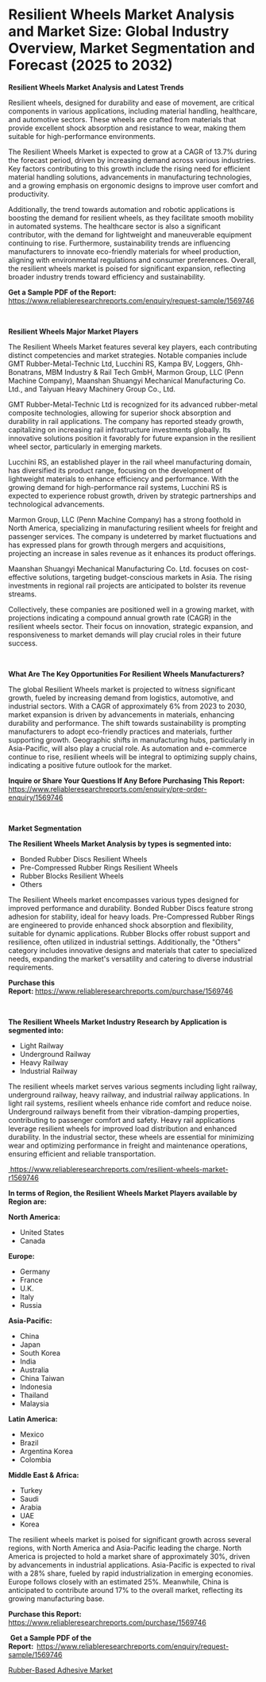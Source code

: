 <p><h1>Resilient Wheels Market Analysis and Market Size: Global Industry Overview, Market Segmentation and Forecast (2025 to 2032)</h1></p><p><strong>Resilient Wheels Market Analysis and Latest Trends</strong></p>
<p><p>Resilient wheels, designed for durability and ease of movement, are critical components in various applications, including material handling, healthcare, and automotive sectors. These wheels are crafted from materials that provide excellent shock absorption and resistance to wear, making them suitable for high-performance environments. </p><p>The Resilient Wheels Market is expected to grow at a CAGR of 13.7% during the forecast period, driven by increasing demand across various industries. Key factors contributing to this growth include the rising need for efficient material handling solutions, advancements in manufacturing technologies, and a growing emphasis on ergonomic designs to improve user comfort and productivity. </p><p>Additionally, the trend towards automation and robotic applications is boosting the demand for resilient wheels, as they facilitate smooth mobility in automated systems. The healthcare sector is also a significant contributor, with the demand for lightweight and maneuverable equipment continuing to rise. Furthermore, sustainability trends are influencing manufacturers to innovate eco-friendly materials for wheel production, aligning with environmental regulations and consumer preferences. Overall, the resilient wheels market is poised for significant expansion, reflecting broader industry trends toward efficiency and sustainability.</p></p>
<p><strong>Get a Sample PDF of the Report:&nbsp;</strong> <a href="https://www.reliableresearchreports.com/enquiry/request-sample/1569746?utm_campaign=3265&utm_medium=2&utm_source=Github&utm_content=ia&utm_term=25032025&utm_id=resilient-wheels">https://www.reliableresearchreports.com/enquiry/request-sample/1569746</a></p>
<p>&nbsp;</p>
<p><strong>Resilient Wheels Major Market Players</strong></p>
<p><p>The Resilient Wheels Market features several key players, each contributing distinct competencies and market strategies. Notable companies include GMT Rubber-Metal-Technic Ltd, Lucchini RS, Kampa BV, Loggers, Ghh-Bonatrans, MBM Industry & Rail Tech GmbH, Marmon Group, LLC (Penn Machine Company), Maanshan Shuangyi Mechanical Manufacturing Co. Ltd., and Taiyuan Heavy Machinery Group Co., Ltd.</p><p>GMT Rubber-Metal-Technic Ltd is recognized for its advanced rubber-metal composite technologies, allowing for superior shock absorption and durability in rail applications. The company has reported steady growth, capitalizing on increasing rail infrastructure investments globally. Its innovative solutions position it favorably for future expansion in the resilient wheel sector, particularly in emerging markets.</p><p>Lucchini RS, an established player in the rail wheel manufacturing domain, has diversified its product range, focusing on the development of lightweight materials to enhance efficiency and performance. With the growing demand for high-performance rail systems, Lucchini RS is expected to experience robust growth, driven by strategic partnerships and technological advancements.</p><p>Marmon Group, LLC (Penn Machine Company) has a strong foothold in North America, specializing in manufacturing resilient wheels for freight and passenger services. The company is undeterred by market fluctuations and has expressed plans for growth through mergers and acquisitions, projecting an increase in sales revenue as it enhances its product offerings.</p><p>Maanshan Shuangyi Mechanical Manufacturing Co. Ltd. focuses on cost-effective solutions, targeting budget-conscious markets in Asia. The rising investments in regional rail projects are anticipated to bolster its revenue streams.</p><p>Collectively, these companies are positioned well in a growing market, with projections indicating a compound annual growth rate (CAGR) in the resilient wheels sector. Their focus on innovation, strategic expansion, and responsiveness to market demands will play crucial roles in their future success.</p></p>
<p>&nbsp;</p>
<p><strong>What Are The Key Opportunities For Resilient Wheels Manufacturers?</strong></p>
<p><p>The global Resilient Wheels market is projected to witness significant growth, fueled by increasing demand from logistics, automotive, and industrial sectors. With a CAGR of approximately 6% from 2023 to 2030, market expansion is driven by advancements in materials, enhancing durability and performance. The shift towards sustainability is prompting manufacturers to adopt eco-friendly practices and materials, further supporting growth. Geographic shifts in manufacturing hubs, particularly in Asia-Pacific, will also play a crucial role. As automation and e-commerce continue to rise, resilient wheels will be integral to optimizing supply chains, indicating a positive future outlook for the market.</p></p>
<p><strong>Inquire or Share Your Questions If Any Before Purchasing This Report:</strong> <a href="https://www.reliableresearchreports.com/enquiry/pre-order-enquiry/1569746?utm_campaign=3265&utm_medium=2&utm_source=Github&utm_content=ia&utm_term=25032025&utm_id=resilient-wheels">https://www.reliableresearchreports.com/enquiry/pre-order-enquiry/1569746</a></p>
<p>&nbsp;</p>
<p><strong>Market Segmentation</strong></p>
<p><strong>The Resilient Wheels Market Analysis by types is segmented into:</strong></p>
<p><ul><li>Bonded Rubber Discs Resilient Wheels</li><li>Pre-Compressed Rubber Rings Resilient Wheels</li><li>Rubber Blocks Resilient Wheels</li><li>Others</li></ul></p>
<p><p>The Resilient Wheels market encompasses various types designed for improved performance and durability. Bonded Rubber Discs feature strong adhesion for stability, ideal for heavy loads. Pre-Compressed Rubber Rings are engineered to provide enhanced shock absorption and flexibility, suitable for dynamic applications. Rubber Blocks offer robust support and resilience, often utilized in industrial settings. Additionally, the "Others" category includes innovative designs and materials that cater to specialized needs, expanding the market's versatility and catering to diverse industrial requirements.</p></p>
<p><strong>Purchase this Report:&nbsp;</strong><a href="https://www.reliableresearchreports.com/purchase/1569746?utm_campaign=3265&utm_medium=2&utm_source=Github&utm_content=ia&utm_term=25032025&utm_id=resilient-wheels">https://www.reliableresearchreports.com/purchase/1569746</a></p>
<p>&nbsp;</p>
<p><strong>The Resilient Wheels Market Industry Research by Application is segmented into:</strong></p>
<p><ul><li>Light Railway</li><li>Underground Railway</li><li>Heavy Railway</li><li>Industrial Railway</li></ul></p>
<p><p>The resilient wheels market serves various segments including light railway, underground railway, heavy railway, and industrial railway applications. In light rail systems, resilient wheels enhance ride comfort and reduce noise. Underground railways benefit from their vibration-damping properties, contributing to passenger comfort and safety. Heavy rail applications leverage resilient wheels for improved load distribution and enhanced durability. In the industrial sector, these wheels are essential for minimizing wear and optimizing performance in freight and maintenance operations, ensuring efficient and reliable transportation.</p></p>
<p><a href="https://www.reliableresearchreports.com/resilient-wheels-market-r1569746?utm_campaign=3265&utm_medium=2&utm_source=Github&utm_content=ia&utm_term=25032025&utm_id=resilient-wheels">&nbsp;https://www.reliableresearchreports.com/resilient-wheels-market-r1569746</a></p>
<p><strong>In terms of Region, the Resilient Wheels Market Players available by Region are:</strong></p>
<p>
    <p> <strong> North America: </strong>
        <ul>
            <li>United States</li>
            <li>Canada</li>
        </ul>
        </p> 
    <p> <strong> Europe: </strong>
        <ul>
            <li>Germany</li>
            <li>France</li>
            <li>U.K.</li>
            <li>Italy</li>
            <li>Russia</li>
        </ul>
        </p> 
    <p> <strong> Asia-Pacific: </strong>
        <ul>
            <li>China</li>
            <li>Japan</li>
            <li>South Korea</li>
            <li>India</li>
            <li>Australia</li>
            <li>China Taiwan</li>
            <li>Indonesia</li>
            <li>Thailand</li>
            <li>Malaysia</li>
        </ul>
        </p> 
    <p> <strong> Latin America: </strong>
        <ul>
            <li>Mexico</li>
            <li>Brazil</li>
            <li>Argentina Korea</li>
            <li>Colombia</li>
        </ul>
        </p> 
    <p> <strong> Middle East & Africa: </strong>
        <ul>
            <li>Turkey</li>
            <li>Saudi</li>
            <li>Arabia</li>
            <li>UAE</li>
            <li>Korea</li>
        </ul>
    </p>
    </p>
<p><p>The resilient wheels market is poised for significant growth across several regions, with North America and Asia-Pacific leading the charge. North America is projected to hold a market share of approximately 30%, driven by advancements in industrial applications. Asia-Pacific is expected to rival with a 28% share, fueled by rapid industrialization in emerging economies. Europe follows closely with an estimated 25%. Meanwhile, China is anticipated to contribute around 17% to the overall market, reflecting its growing manufacturing base.</p></p>
<p><strong>Purchase this Report: </strong><a href="https://www.reliableresearchreports.com/purchase/1569746?utm_campaign=3265&utm_medium=2&utm_source=Github&utm_content=ia&utm_term=25032025&utm_id=resilient-wheels">https://www.reliableresearchreports.com/purchase/1569746</a></p>
<p>&nbsp;<strong>Get a Sample PDF of the Report:&nbsp;&nbsp;</strong><a href="https://www.reliableresearchreports.com/enquiry/request-sample/1569746?utm_campaign=3265&utm_medium=2&utm_source=Github&utm_content=ia&utm_term=25032025&utm_id=resilient-wheels">https://www.reliableresearchreports.com/enquiry/request-sample/1569746</a></p>
<p><strong></strong></p>
<p><p><a href="https://github.com/saklpelzami95/Market-Research-Report-List-1/blob/main/rubber-based-adhesive-market.md?utm_campaign=3265&utm_medium=2&utm_source=Github&utm_content=ia&utm_term=25032025&utm_id=resilient-wheels">Rubber-Based Adhesive Market</a></p></p>